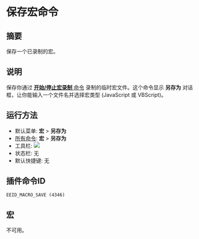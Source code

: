 # 保存宏命令

## 摘要

保存一个已录制的宏。

## 说明

保存你通过 [**开始/停止宏录制** 命令](quick_macro_record) 录制的临时宏文件。这个命令显示 **另存为** 对话框，让你能输入一个文件名并选择宏类型 (JavaScript 或 VBScript)。

## 运行方法

- 默认菜单: **宏** \> **另存为**
- [所有命令](../tools/all_commands): **宏**
\> **另存为**
- 工具栏: ![](../../images/macrosave..png)
- 状态栏: 无
- 默认快捷键: 无

## 插件命令ID

```
EEID_MACRO_SAVE (4346)
```

## 宏

不可用。

